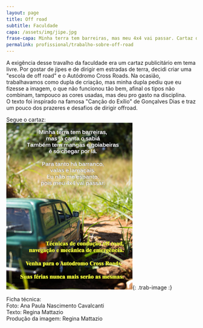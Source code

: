 ```yaml
---
layout: page
title: Off road
subtitle: Faculdade
capa: /assets/img/jipe.jpg
frase-capa: Minha terra tem barreiras, mas meu 4x4 vai passar. Cartaz de "escola off road" para faculdade.
permalink: profissional/trabalho-sobre-off-road
---
```


A exigência desse travalho da faculdade era um cartaz publicitário em tema livre. Por gostar de jipes e de dirigir em estradas de terra, decidi criar uma "escola de off road" e o Autódromo Cross Roads.
Na ocasião, trabalhavamos como dupla de criação, mas minha dupla pediu que eu fizesse a imagem, o que não funcionou tão bem, afinal os tipos não combinam, tampouco as cores usadas, mas deu pro gasto na disciplina.  
O texto foi inspirado na famosa "Canção do Exílio" de Gonçalves Dias e traz um pouco dos prazeres e desafios de dirigir offroad.

Segue o cartaz:  
![cartaz com a foto de um suv verde no meio de uma estrada de chão batido e os textos 'Minha terra tem barreiras, mas lá canta o sabiá também tem mangas e goiabeiras é só chegar por lá. Para tanto há barranco, valas e lamaçais. Eu não me espanto, pois meu 4x4 vai passar' 'técnicas de condução offroad, navegação e mecânica de emergência. Venha para o autodromo Cross Roads. Suas férias nunca mais serão as mesmas.'](/assets/img/offroad.png){: .trab-image :}

Ficha técnica:  
Foto: Ana Paula Nascimento Cavalcanti  
Texto: Regina Mattazio  
Produção da imagem: Regina Mattazio
